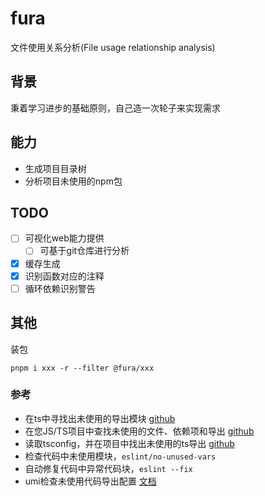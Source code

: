 # fura

文件使用关系分析(File usage relationship analysis)

## 背景

秉着学习进步的基础原则，自己造一次轮子来实现需求

## 能力

- 生成项目目录树
- 分析项目未使用的npm包

## TODO

- [ ] 可视化web能力提供
  - [ ] 可基于git仓库进行分析
- [x] 缓存生成
- [x] 识别函数对应的注释
- [ ] 循环依赖识别警告

## 其他

装包

`pnpm i xxx -r --filter @fura/xxx`

### 参考

- 在ts中寻找出未使用的导出模块 [github](https://github.com/pzavolinsky/ts-unused-exports)
- 在您JS/TS项目中查找未使用的文件、依赖项和导出 [github](https://github.com/webpro/knip)
- 读取tsconfig，并在项目中找出未使用的ts导出 [github](https://github.com/nadeesha/ts-prune)
- 检查代码中未使用模块，`eslint/no-unused-vars`
- 自动修复代码中异常代码块，`eslint --fix`
- umi检查未使用代码导出配置 [文档](https://umijs.org/docs/api/config#deadcode)